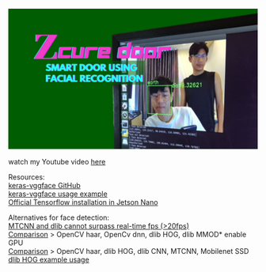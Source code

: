 ![thumbnail](https://github.com/earthtennison/zcure-door/blob/main/thumbnail.jpg)

watch my Youtube video [here](https://www.youtube.com/watch?v=6P8Yet2vkyQ&t)

Resources:\
[keras-vggface GitHub](https://github.com/rcmalli/keras-vggface)\
[keras-vggface usage example](https://www.dlology.com/blog/live-face-identification-with-pre-trained-vggface2-model)\
[Official Tensorflow installation in Jetson Nano](https://forums.developer.nvidia.com/t/official-tensorflow-for-jetson-nano/71770)

Alternatives for face detection:\
[MTCNN and dlib cannot surpass real-time fps (>20fps)](https://www.kaggle.com/timesler/comparison-of-face-detection-packages)\
[Comparison](https://learnopencv.com/face-detection-opencv-dlib-and-deep-learning-c-python/) > OpenCV haar, OpenCv dnn, dlib HOG, dlib MMOD* enable GPU\
[Comparison](https://github.com/nodefluxio/face-detector-benchmark/blob/master/benchmark-result.txt) > OpenCV haar, dlib HOG, dlib CNN, MTCNN, Mobilenet SSD\
[dlib HOG example usage](https://medium.com/@ageitgey/machine-learning-is-fun-part-4-modern-face-recognition-with-deep-learning-c3cffc121d78)

